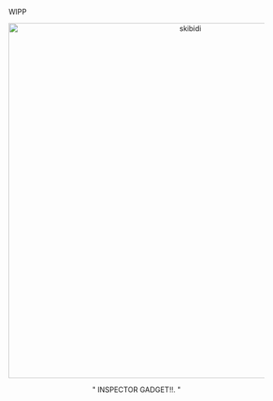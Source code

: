 WIPP
<p align="center">
<img width="700" src="(https://i.pinimg.com/736x/99/05/5d/99055d5fc1216440ea84ad417f8ed3d0.jpg)" alt="skibidi">
</p>


<p align="center">
" INSPECTOR  GADGET!!. "
